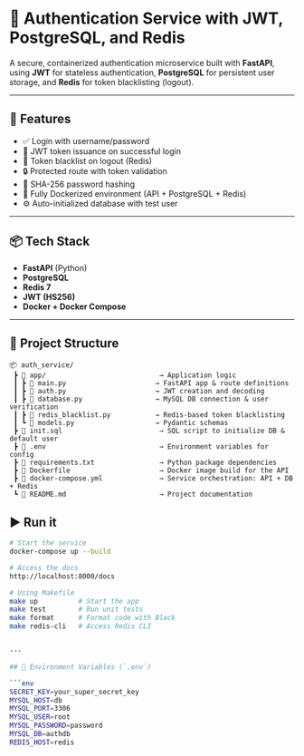 # 🔐 Authentication Service with JWT, PostgreSQL, and Redis

A secure, containerized authentication microservice built with **FastAPI**, using **JWT** for stateless authentication, **PostgreSQL** for persistent user storage, and **Redis** for token blacklisting (logout).

---

## 🚀 Features

- ✅ Login with username/password
- 🔐 JWT token issuance on successful login
- 🔁 Token blacklist on logout (Redis)
- 🔒 Protected route with token validation
- 🧂 SHA-256 password hashing
- 🐳 Fully Dockerized environment (API + PostgreSQL + Redis)
- ⚙️ Auto-initialized database with test user

---

## 📦 Tech Stack

- **FastAPI** (Python)
- **PostgreSQL**
- **Redis 7**
- **JWT (HS256)**
- **Docker + Docker Compose**

---

## 📁 Project Structure

```text
📦 auth_service/
 ┣ 📂 app/                            → Application logic
 ┃ ┣ 📄 main.py                      → FastAPI app & route definitions
 ┃ ┣ 📄 auth.py                      → JWT creation and decoding
 ┃ ┣ 📄 database.py                  → MySQL DB connection & user verification
 ┃ ┣ 📄 redis_blacklist.py           → Redis-based token blacklisting
 ┃ ┗ 📄 models.py                    → Pydantic schemas
 ┣ 📄 init.sql                        → SQL script to initialize DB & default user
 ┣ 📄 .env                            → Environment variables for config
 ┣ 📄 requirements.txt                → Python package dependencies
 ┣ 📄 Dockerfile                      → Docker image build for the API
 ┣ 📄 docker-compose.yml              → Service orchestration: API + DB + Redis
 ┗ 📄 README.md                       → Project documentation
```


## ▶️ Run it

```bash
# Start the service
docker-compose up --build

# Access the docs
http://localhost:8000/docs

# Using Makefile
make up          # Start the app
make test        # Run unit tests
make format      # Format code with Black
make redis-cli   # Access Redis CLI


---

## 🔧 Environment Variables (`.env`)

```env
SECRET_KEY=your_super_secret_key
MYSQL_HOST=db
MYSQL_PORT=3306
MYSQL_USER=root
MYSQL_PASSWORD=password
MYSQL_DB=authdb
REDIS_HOST=redis

